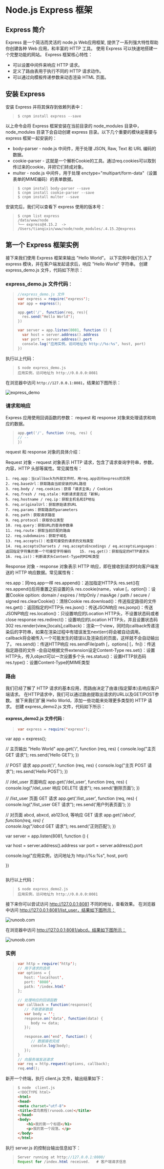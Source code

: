 # Node.js Express 框架 #

## Express 简介 ##

Express 是一个简洁而灵活的 node.js Web应用框架, 提供了一系列强大特性帮助你创建各种 Web 应用，和丰富的 HTTP 工具。
使用 Express 可以快速地搭建一个完整功能的网站。
Express 框架核心特性：

* 可以设置中间件来响应 HTTP 请求。
* 定义了路由表用于执行不同的 HTTP 请求动作。
* 可以通过向模板传递参数来动态渲染 HTML 页面。

## 安装 Express ##

安装 Express 并将其保存到依赖列表中：

> ```node
> $ cnpm install express --save
> ```

以上命令会将 Express 框架安装在当前目录的 node_modules 目录中， node_modules 目录下会自动创建 express 目录。以下几个重要的模块是需要与 express 框架一起安装的：

* body-parser - node.js 中间件，用于处理 JSON, Raw, Text 和 URL 编码的数据。
* cookie-parser - 这就是一个解析Cookie的工具。通过req.cookies可以取到传过来的cookie，并把它们转成对象。
* multer - node.js 中间件，用于处理 enctype="multipart/form-data"（设置表单的MIME编码）的表单数据。

> ```node
> $ cnpm install body-parser --save
> $ cnpm install cookie-parser --save
> $ cnpm install multer --save
> ```

安装完后，我们可以查看下 express 使用的版本号：

> ```node
> $ cnpm list express
> /data/www/node
> └── express@4.15.2  -> /Users/tianqixin/www/node/node_modules/.4.15.2@express
> ```

## 第一个 Express 框架实例 ##

接下来我们使用 Express 框架来输出 "Hello World"。
以下实例中我们引入了 express 模块，并在客户端发起请求后，响应 "Hello World" 字符串。
创建 express_demo.js 文件，代码如下所示：

### express_demo.js 文件代码`：` ###

> ```java
> //express_demo.js 文件
> var express = require('express');
> var app = express();
> 
> app.get('/', function(req, res){
>   res.send('Hello World');
> })
> 
> var server = app.listen(8081, function () {
>   var host = server.address().address
>   var port = server.address().port
>   console.log("应用实例，访问地址为 http://%s:%s", host, port)
> })
> ```

执行以上代码：

> ```node
> $ node express_demo.js
> 应用实例，访问地址为 http://0.0.0.0:8081
> ```

在浏览器中访问 `http://127.0.0.1:8081`，结果如下图所示：

![express_demo](nodejs_sample.jpg)

### 请求和响应 ###

Express 应用使用回调函数的参数： request 和 response 对象来处理请求和响应的数据。

> ```java
> app.get('/', function (req, res) {
> // --
> })
> ```

request 和 response 对象的具体介绍：

Request 对象 - request 对象表示 HTTP 请求，包含了请求查询字符串，参数，内容，HTTP 头部等属性。常见属性有：

    1. req.app：当callback为外部文件时，用req.app访问express的实例
    2. req.baseUrl：获取路由当前安装的URL路径
    3. req.body / req.cookies：获得「请求主体」/ Cookies
    4. req.fresh / req.stale：判断请求是否还「新鲜」
    5. req.hostname / req.ip：获取主机名和IP地址
    6. req.originalUrl：获取原始请求URL
    7. req.params：获取路由的parameters
    8. req.path：获取请求路径
    9. req.protocol：获取协议类型
    10. req.query：获取URL的查询参数串
    11. req.route：获取当前匹配的路由
    12. req.subdomains：获取子域名
    13. req.accepts()：检查可接受的请求的文档类型
    14. req.acceptsCharsets / req.acceptsEncodings / eq.acceptsLanguages：返回指定字符集的第一个可接受字符编码    15. req.get()：获取指定的HTTP请求头
    16. req.is()：判断请求头Content-Type的MIME类型

Response 对象 - response 对象表示 HTTP 响应，即在接收到请求时向客户端发送的 HTTP 响应数据。常见属性有：

res.app：同req.app一样
res.append()：追加指定HTTP头
res.set()在res.append()后将重置之前设置的头
res.cookie(name，value [，option])：设置Cookie
opition: domain / expires / httpOnly / maxAge / path / secure / signed
res.clearCookie()：清除Cookie
res.download()：传送指定路径的文件
res.get()：返回指定的HTTP头
res.json()：传送JSON响应
res.jsonp()：传送JSONP响应
res.location()：只设置响应的Location HTTP头，不设置状态码或者close response
res.redirect()：设置响应的Location HTTP头，并且设置状态码302
res.render(view,[locals],callback)：渲染一个view，同时向callback传递渲染后的字符串，如果在渲染过程中有错误发生next(err)将会被自动调用。callback将会被传入一个可能发生的错误以及渲染后的页面，这样就不会自动输出了。
res.send()：传送HTTP响应
res.sendFile(path [，options] [，fn])：传送指定路径的文件 -会自动根据文件extension设定Content-Type
res.set()：设置HTTP头，传入object可以一次设置多个头
res.status()：设置HTTP状态码
res.type()：设置Content-Type的MIME类型

### 路由 ###

我们已经了解了 HTTP 请求的基本应用，而路由决定了由谁(指定脚本)去响应客户端请求。
在HTTP请求中，我们可以通过路由提取出请求的URL以及GET/POST参数。
接下来我们扩展 Hello World，添加一些功能来处理更多类型的 HTTP 请求。
创建 express_demo2.js 文件，代码如下所示：

#### express_demo2.js 文件代码`：` ####

> ```java
> var express = require('express');
var app = express();
 
//  主页输出 "Hello World"
app.get('/', function (req, res) {
   console.log("主页 GET 请求");
   res.send('Hello GET');
})
 
 
//  POST 请求
app.post('/', function (req, res) {
   console.log("主页 POST 请求");
   res.send('Hello POST');
})
 
//  /del_user 页面响应
app.get('/del_user', function (req, res) {
   console.log("/del_user 响应 DELETE 请求");
   res.send('删除页面');
})
 
//  /list_user 页面 GET 请求
app.get('/list_user', function (req, res) {
   console.log("/list_user GET 请求");
   res.send('用户列表页面');
})
 
// 对页面 abcd, abxcd, ab123cd, 等响应 GET 请求
app.get('/ab*cd', function(req, res) {   
   console.log("/ab*cd GET 请求");
   res.send('正则匹配');
})
 
 
var server = app.listen(8081, function () {
 
  var host = server.address().address
  var port = server.address().port
 
  console.log("应用实例，访问地址为 http://%s:%s", host, port)
 
})
> ```

执行以上代码：

> ```node
> $ node express_demo2.js
> 应用实例，访问地址为 http://0.0.0.0:8081
> ```

接下来你可以尝试访问 http://127.0.0.1:8081 不同的地址，查看效果。
在浏览器中访问 http://127.0.0.1:8081/list_user，结果如下图所示：

![runoob.com](express1.jpg)

在浏览器中访问 http://127.0.0.1:8081/abcd，结果如下图所示：

![runoob.com](express2.jpg)

### 实例

> ```java
> var http = require('http');
> // 用于请求的选项
> var options = {
>    host: 'localhost',
>    port: '8080',
>    path: '/index.html'  
> };
>  
> // 处理响应的回调函数
> var callback = function(response){
>    // 不断更新数据
>    var body = '';
>    response.on('data', function(data) {
>       body += data;
>    });
>    
>    response.on('end', function() {
>       // 数据接收完成
>       console.log(body);
>    });
> }
> // 向服务端发送请求
> var req = http.request(options, callback);
> req.end();
> ```

新开一个终端，执行 client.js 文件，输出结果如下：

> ```markdown
> $ node  client.js
> <!DOCTYPE html>
> <html>
> <head>
> <meta charset="utf-8">
> <title>菜鸟教程(runoob.com)</title>
> </head>
> <body>
>     <h1>我的第一个标题</h1>
>     <p>我的第一个段落。</p>
> </body>
> </html>
> ```

执行 server.js 的控制台输出信息如下：

> ```java
> Server running at http://127.0.0.1:8080/
> Request for /index.html received.   # 客户端请求信息
> ```

